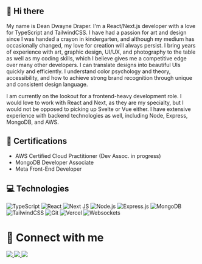 ## 👋 Hi there 
My name is Dean Dwayne Draper. I'm a React/Next.js developer with a love for TypeScript and TailwindCSS. I have had a passion for art and design since I was handed a crayon in kindergarten, and although my medium has occasionally changed, my love for creation will always persist. I bring years of experience with art, graphic design, UI/UX, and photography to the table as well as my coding skills, which I believe gives me a competitive edge over many other developers. I can translate designs into beautiful UIs quickly and efficiently. I understand color psychology and theory, accessibility, and how to achieve strong brand recognition through unique and consistent design language.

I am currently on the lookout for a frontend-heavy development role. I would love to work with React and Next, as they are my specialty, but I would not be opposed to picking up Svelte or Vue either. I have extensive experience with backend technologies as well, including Node, Express, MongoDB, and AWS.

## 📰 Certifications
* AWS Certified Cloud Practitioner (Dev Assoc. in progress)
* MongoDB Developer Associate
* Meta Front-End Developer

<!-- TECHNOLOGIES -->
 
## 💻 Technologies

![TypeScript](https://img.shields.io/badge/typescript-272b33?logo=typescript&logoColor=ead41c&style=for-the-badge)
![React](https://img.shields.io/badge/react-272b33?logo=react&logoColor=61dbfb&style=for-the-badge)
![Next JS](https://img.shields.io/badge/Next-272b33?style=for-the-badge&logo=next.js&logoColor=white) 
![Node.js](https://img.shields.io/badge/node.js-272b33?logo=node.js&logoColor=6bbf47&style=for-the-badge)
![Express.js](https://img.shields.io/badge/express-272b33?logo=express&logoColor=white&style=for-the-badge)
![MongoDB](https://img.shields.io/badge/mongodb-272b33?logo=mongodb&logoColor=4aae3e&style=for-the-badge)
![TailwindCSS](https://img.shields.io/badge/tailwindcss-272b33?style=for-the-badge&logo=tailwind-css&logoColor=07b0ce) 
![Git](https://img.shields.io/badge/git-272b33?style=for-the-badge&logo=git&logoColor=f05033) 
![Vercel](https://img.shields.io/badge/vercel-272b33?style=for-the-badge&logo=vercel&logoColor=white) 
![Websockets](https://img.shields.io/badge/websockets-272b33?style=for-the-badge&logo=websockets&logoColor=white)

<!-- SOCIALS -->
 
# 🤝 Connect with me
<a target="_blank" href="https://dm-tools-blush.vercel.app/tracker">
  <img src="https://img.shields.io/badge/Portfolio-272b33?logo=circle&logoColor=white&style=for-the-badge">
</a>
<a target="_blank" href="https://www.linkedin.com/in/dean-draper/">
  <img src="https://img.shields.io/badge/linkedin-272b33?logo=linkedin&logoColor=2d87c9&style=for-the-badge">
</a>
<a target="_blank" href="https://wellfound.com/u/dean-draper-3">
  <img src="https://img.shields.io/badge/angellist-272b33?logo=angellist&logoColor=white&style=for-the-badge">
</a>


<!--
**dwaynedraper/dwaynedraper** is a ✨ _special_ ✨ repository because its `README.md` (this file) appears on your GitHub profile.

Here are some ideas to get you started:

- 🔭 I’m currently working on ...
- 🌱 I’m currently learning ...
- 👯 I’m looking to collaborate on ...
- 🤔 I’m looking for help with ...
- 💬 Ask me about ...
- 📫 How to reach me: ...
- 😄 Pronouns: ...
- ⚡ Fun fact: ...
-->
